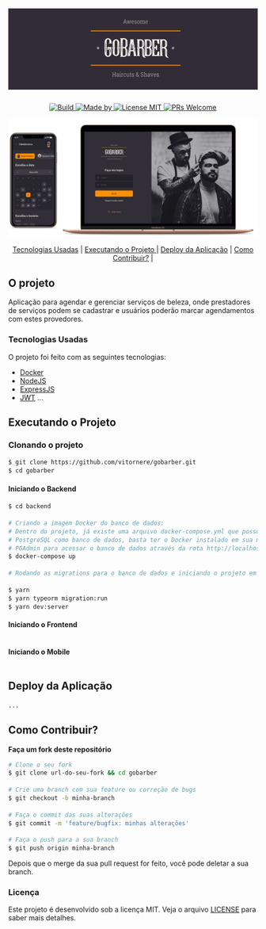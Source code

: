 <h1 align="center" style="margin-bottom: 20px;">
  <img alt="gobarber" src="./assets/gobarber_logo.png" width="auto" heigth="auto"/>
</h1>

<p align="center">
	<a href="#" rel="noopener noreferrer">
    <img alt="Build" src="https://github.com/vitornere/gobarber/workflows/Build/badge.svg?branch=master">
  </a>
	<a href="https://www.linkedin.com/in/vitor-nere/" target="_blank" rel="noopener noreferrer">
    <img alt="Made by" src="https://img.shields.io/badge/made%20by-Vitor%20Nere-blue">
  </a>
  <a href="https://opensource.org/licenses/MIT">
    <img src="https://img.shields.io/badge/license-MIT-blue.svg?style=flat-square" alt="License MIT">
  </a>
 <a href="http://makeapullrequest.com">
    <img src="https://img.shields.io/badge/PRs-welcome-brightgreen.svg?style=flat-square" alt="PRs Welcome">
  </a>
</p>

<img alt="Mockup" src="./assets/gobarber_background.png">

<p align="center" >
  <a href="#tecnologias-usadas"> Tecnologias Usadas</a> |
  <a href="#executando-o-projeto"> Executando o Projeto </a> |
  <a href="#deploy-da-aplicação"> Deploy da Aplicação</a> |
  <a href="#como-contribuir"> Como Contribuir?</a> |
</p>

## O projeto

Aplicação para agendar e gerenciar serviços de beleza, onde prestadores de serviços podem se cadastrar e usuários poderão marcar agendamentos com estes provedores.

### Tecnologias Usadas

O projeto foi feito com as seguintes tecnologias:

- [Docker](https://www.docker.com/)
- [NodeJS](https://nodejs.org/en/)
- [ExpressJS](https://expressjs.com/pt-br/)
- [JWT](https://jwt.io/)
...

## Executando o Projeto
### Clonando o projeto
```sh
$ git clone https://github.com/vitornere/gobarber.git
$ cd gobarber
```
#### Iniciando o Backend
```sh
$ cd backend

# Criando a imagem Docker do banco de dados:
# Dentro do projeto, já existe uma arquivo docker-compose.yml que possui o
# PostgreSQL como banco de dados, basta ter o Docker instalado em sua máquina.
# PGAdmin para acessar o banco de dados através da rota http://localhost:5433/
$ docker-compose up

# Rodando as migrations para o banco de dados e iniciando o projeto em outro terminal

$ yarn 
$ yarn typeorm migration:run 
$ yarn dev:server
```

#### Iniciando o Frontend
```sh
```
#### Iniciando o Mobile
```sh
```

## Deploy da Aplicação
```sh
...
```


## Como Contribuir?
**Faça um fork deste repositório**

```bash
# Clone o seu fork
$ git clone url-do-seu-fork && cd gobarber

# Crie uma branch com sua feature ou correção de bugs
$ git checkout -b minha-branch

# Faça o commit das suas alterações
$ git commit -m 'feature/bugfix: minhas alterações'

# Faça o push para a sua branch
$ git push origin minha-branch
```

Depois que o merge da sua pull request for feito, você pode deletar a sua branch.

### Licença

Este projeto é desenvolvido sob a licença MIT. Veja o arquivo [LICENSE](LICENSE.md) para saber mais detalhes.
